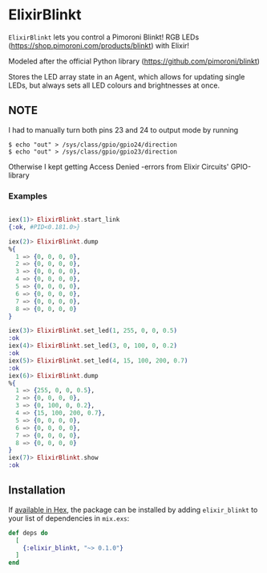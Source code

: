 # ElixirBlinkt

`ElixirBlinkt` lets you control a Pimoroni Blinkt! RGB LEDs
(https://shop.pimoroni.com/products/blinkt) with Elixir!

Modeled after the official Python library (https://github.com/pimoroni/blinkt)

Stores the LED array state in an Agent, which allows for updating single LEDs,
but always sets all LED colours and brightnesses at once.

## NOTE

I had to manually turn both pins 23 and 24 to output mode by running
```
$ echo "out" > /sys/class/gpio/gpio24/direction
$ echo "out" > /sys/class/gpio/gpio23/direction
```

Otherwise I kept getting Access Denied -errors from Elixir Circuits' GPIO-library

### Examples

```elixir

iex(1)> ElixirBlinkt.start_link
{:ok, #PID<0.181.0>}

iex(2)> ElixirBlinkt.dump 
%{
  1 => {0, 0, 0, 0},
  2 => {0, 0, 0, 0},
  3 => {0, 0, 0, 0},
  4 => {0, 0, 0, 0},
  5 => {0, 0, 0, 0},
  6 => {0, 0, 0, 0},
  7 => {0, 0, 0, 0},
  8 => {0, 0, 0, 0}
}

iex(3)> ElixirBlinkt.set_led(1, 255, 0, 0, 0.5)
:ok
iex(4)> ElixirBlinkt.set_led(3, 0, 100, 0, 0.2)
:ok
iex(5)> ElixirBlinkt.set_led(4, 15, 100, 200, 0.7)
:ok
iex(6)> ElixirBlinkt.dump                         
%{
  1 => {255, 0, 0, 0.5},
  2 => {0, 0, 0, 0},
  3 => {0, 100, 0, 0.2},
  4 => {15, 100, 200, 0.7},
  5 => {0, 0, 0, 0},
  6 => {0, 0, 0, 0},
  7 => {0, 0, 0, 0},
  8 => {0, 0, 0, 0}
}
iex(7)> ElixirBlinkt.show
:ok
```


## Installation

If [available in Hex](https://hex.pm/docs/publish), the package can be installed
by adding `elixir_blinkt` to your list of dependencies in `mix.exs`:

```elixir
def deps do
  [
    {:elixir_blinkt, "~> 0.1.0"}
  ]
end
``` 